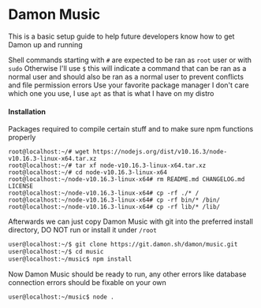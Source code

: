 # Damon Music
This is a basic setup guide to help future developers know how to get Damon up and running

Shell commands starting with `#` are expected to be ran as `root` user or with `sudo`
Otherwise I'll use `$` this will indicate a command that can be ran as a normal user and should also be ran as a normal user to prevent conflicts and file permission errors
Use your favorite package manager I don't care which one you use, I use `apt` as that is what I have on my distro

#### Installation
Packages required to compile certain stuff and to make sure npm functions properly
```
root@localhost:~/# wget https://nodejs.org/dist/v10.16.3/node-v10.16.3-linux-x64.tar.xz
root@localhost:~/# tar xf node-v10.16.3-linux-x64.tar.xz
root@localhost:~/# cd node-v10.16.3-linux-x64
root@localhost:~/node-v10.16.3-linux-x64# rm README.md CHANGELOG.md LICENSE
root@localhost:~/node-v10.16.3-linux-x64# cp -rf ./* /
root@localhost:~/node-v10.16.3-linux-x64# cp -rf bin/* /bin/
root@localhost:~/node-v10.16.3-linux-x64# cp -rf lib/* /lib/
```

Afterwards we can just copy Damon Music with git into the preferred install directory, DO NOT run or install it under `/root`
```bash
user@localhost:~/$ git clone https://git.damon.sh/damon/music.git
user@localhost:~/$ cd music
user@localhost:~/music$ npm install
```

Now Damon Music should be ready to run, any other errors like database connection errors should be fixable on your own
```bash
user@localhost:~/music$ node .
```
